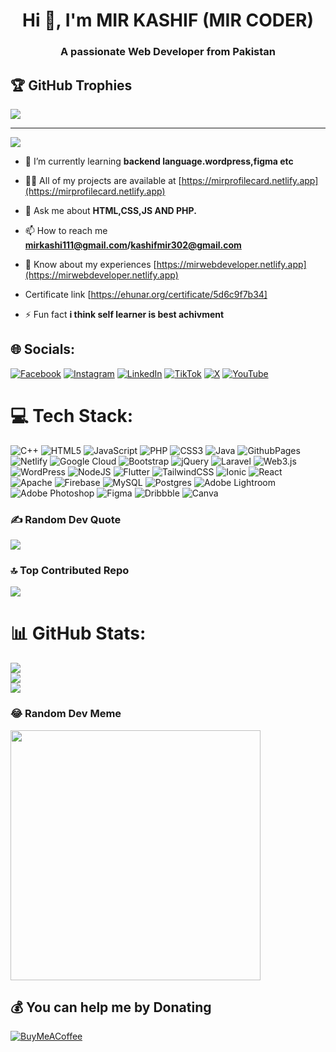 <h1 align="center">Hi 👋, I'm MIR KASHIF (MIR CODER)</h1>
<h3 align="center">A passionate Web Developer from Pakistan</h3>

## 🏆 GitHub Trophies
![](https://github-profile-trophy.vercel.app/?username=mirkashi&theme=radical&no-frame=true&no-bg=false&margin-w=4)

---
[![](https://visitcount.itsvg.in/api?id=mirkashi&icon=6&color=6)](https://visitcount.itsvg.in)

- 🌱 I’m currently learning **backend language.wordpress,figma etc**

- 👨‍💻 All of my projects are available at [https://mirprofilecard.netlify.app](https://mirprofilecard.netlify.app)

- 💬 Ask me about **HTML,CSS,JS AND PHP.**

- 📫 How to reach me **mirkashi111@gmail.com/kashifmir302@gmail.com**

- 📄 Know about my experiences [https://mirwebdeveloper.netlify.app](https://mirwebdeveloper.netlify.app)

-    Certificate link [https://ehunar.org/certificate/5d6c9f7b34]

- ⚡ Fun fact **i think self learner is best achivment**


## 🌐 Socials:
[![Facebook](https://img.shields.io/badge/Facebook-%231877F2.svg?logo=Facebook&logoColor=white)](https://facebook.com/boost.your.biz.fr) [![Instagram](https://img.shields.io/badge/Instagram-%23E4405F.svg?logo=Instagram&logoColor=white)](https://instagram.com/mirwebdev) [![LinkedIn](https://img.shields.io/badge/LinkedIn-%230077B5.svg?logo=linkedin&logoColor=white)](https://linkedin.com/in/mir-kashif-28987428b) [![TikTok](https://img.shields.io/badge/TikTok-%23000000.svg?logo=TikTok&logoColor=white)](https://tiktok.com/@mircoder10) [![X](https://img.shields.io/badge/X-black.svg?logo=X&logoColor=white)](https://x.com/Mircoder10) [![YouTube](https://img.shields.io/badge/YouTube-%23FF0000.svg?logo=YouTube&logoColor=white)](https://youtube.com/@MIRCoder?si=GYI9rEIMAxDVBS12) 

# 💻 Tech Stack:
![C++](https://img.shields.io/badge/c++-%2300599C.svg?style=plastic&logo=c%2B%2B&logoColor=white) ![HTML5](https://img.shields.io/badge/html5-%23E34F26.svg?style=plastic&logo=html5&logoColor=white) ![JavaScript](https://img.shields.io/badge/javascript-%23323330.svg?style=plastic&logo=javascript&logoColor=%23F7DF1E) ![PHP](https://img.shields.io/badge/php-%23777BB4.svg?style=plastic&logo=php&logoColor=white) ![CSS3](https://img.shields.io/badge/css3-%231572B6.svg?style=plastic&logo=css3&logoColor=white) ![Java](https://img.shields.io/badge/java-%23ED8B00.svg?style=plastic&logo=openjdk&logoColor=white) ![GithubPages](https://img.shields.io/badge/github%20pages-121013?style=plastic&logo=github&logoColor=white) ![Netlify](https://img.shields.io/badge/netlify-%23000000.svg?style=plastic&logo=netlify&logoColor=#00C7B7) ![Google Cloud](https://img.shields.io/badge/GoogleCloud-%234285F4.svg?style=plastic&logo=google-cloud&logoColor=white) ![Bootstrap](https://img.shields.io/badge/bootstrap-%238511FA.svg?style=plastic&logo=bootstrap&logoColor=white) ![jQuery](https://img.shields.io/badge/jquery-%230769AD.svg?style=plastic&logo=jquery&logoColor=white) ![Laravel](https://img.shields.io/badge/laravel-%23FF2D20.svg?style=plastic&logo=laravel&logoColor=white) ![Web3.js](https://img.shields.io/badge/web3.js-F16822?style=plastic&logo=web3.js&logoColor=white) ![WordPress](https://img.shields.io/badge/WordPress-%23117AC9.svg?style=plastic&logo=WordPress&logoColor=white) ![NodeJS](https://img.shields.io/badge/node.js-6DA55F?style=plastic&logo=node.js&logoColor=white) ![Flutter](https://img.shields.io/badge/Flutter-%2302569B.svg?style=plastic&logo=Flutter&logoColor=white) ![TailwindCSS](https://img.shields.io/badge/tailwindcss-%2338B2AC.svg?style=plastic&logo=tailwind-css&logoColor=white) ![Ionic](https://img.shields.io/badge/Ionic-%233880FF.svg?style=plastic&logo=Ionic&logoColor=white) ![React](https://img.shields.io/badge/react-%2320232a.svg?style=plastic&logo=react&logoColor=%2361DAFB) ![Apache](https://img.shields.io/badge/apache-%23D42029.svg?style=plastic&logo=apache&logoColor=white) ![Firebase](https://img.shields.io/badge/Firebase-039BE5?style=plastic&logo=Firebase&logoColor=white) ![MySQL](https://img.shields.io/badge/mysql-%2300000f.svg?style=plastic&logo=mysql&logoColor=white) ![Postgres](https://img.shields.io/badge/postgres-%23316192.svg?style=plastic&logo=postgresql&logoColor=white) ![Adobe Lightroom](https://img.shields.io/badge/Adobe%20Lightroom-31A8FF.svg?style=plastic&logo=Adobe%20Lightroom&logoColor=white) ![Adobe Photoshop](https://img.shields.io/badge/adobe%20photoshop-%2331A8FF.svg?style=plastic&logo=adobe%20photoshop&logoColor=white) ![Figma](https://img.shields.io/badge/figma-%23F24E1E.svg?style=plastic&logo=figma&logoColor=white) ![Dribbble](https://img.shields.io/badge/Dribbble-EA4C89?style=plastic&logo=dribbble&logoColor=white) ![Canva](https://img.shields.io/badge/Canva-%2300C4CC.svg?style=plastic&logo=Canva&logoColor=white)

### ✍️ Random Dev Quote
![](https://quotes-github-readme.vercel.app/api?type=vetical&theme=radical)

### 🔝 Top Contributed Repo
![](https://github-contributor-stats.vercel.app/api?username=mirkashi&limit=5&theme=radical&combine_all_yearly_contributions=true)


# 📊 GitHub Stats:
![](https://github-readme-stats.vercel.app/api?username=mirkashi&theme=merko&hide_border=false&include_all_commits=false&count_private=true)<br/>
![](https://github-readme-streak-stats.herokuapp.com/?user=mirkashi&theme=merko&hide_border=false)<br/>
![](https://github-readme-stats.vercel.app/api/top-langs/?username=mirkashi&theme=merko&hide_border=false&include_all_commits=false&count_private=true&layout=compact)

### 😂 Random Dev Meme
<img src='https://randommeme-five.vercel.app/' style="height: 400px;"/>




  ## 💰 You can help me by Donating
  [![BuyMeACoffee](https://img.shields.io/badge/Buy%20Me%20a%20Coffee-ffdd00?style=for-the-badge&logo=buy-me-a-coffee&logoColor=black)](https://buymeacoffee.com/https://www.buymeacoffee.com/mirkashi) 

  
<!-- Proudly created with GPRM ( https://gprm.itsvg.in ) -->
